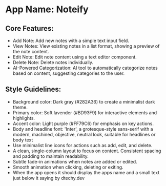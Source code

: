 # **App Name**: Noteify

## Core Features:

- Add Note: Add new notes with a simple text input field.
- View Notes: View existing notes in a list format, showing a preview of the note content.
- Edit Note: Edit note content using a text editor component.
- Delete Note: Delete notes individually.
- AI-Powered Categorization: AI tool to automatically categorize notes based on content, suggesting categories to the user.

## Style Guidelines:

- Background color: Dark gray (#282A36) to create a minimalist dark theme.
- Primary color: Soft lavender (#BD93F9) for interactive elements and highlights.
- Accent color: Light purple (#FF79C6) for emphasis on key actions.
- Body and headline font: 'Inter', a grotesque-style sans-serif with a modern, machined, objective, neutral look, suitable for headlines or body text
- Use minimalist line icons for actions such as add, edit, and delete.
- A clean, single-column layout to focus on content. Consistent spacing and padding to maintain readability.
- Subtle fade-in animations when notes are added or edited.
- Smooth animation when clicking, deleting or exiting.
- When the app opens it should display the apps name and a small text just below it saying by dtechy.dev